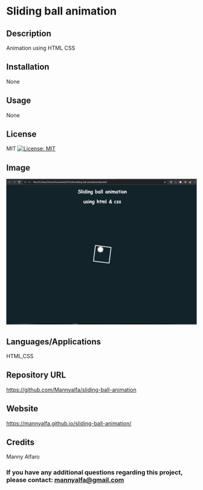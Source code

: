 # Sliding ball animation
  
## Description
Animation using HTML CSS

## Installation
None

## Usage
None

## License
MIT [![License: MIT](https://img.shields.io/badge/License-MIT-yellow.svg)](https://opensource.org/licenses/MIT)

## Image
![screenshot](https://github.com/Mannyalfa/sliding-ball-animation/blob/main/images/screenshot.png)

## Languages/Applications
HTML,CSS

## Repository URL
https://github.com/Mannyalfa/sliding-ball-animation 

## Website
https://mannyalfa.github.io/sliding-ball-animation/
   
    
## Credits
Manny Alfaro

### If you have any additional questions regarding this project, please contact: mannyalfa@gmail.com